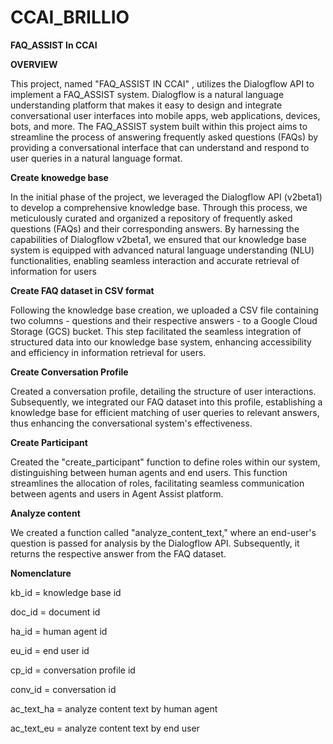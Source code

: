 # CCAI_BRILLIO

**FAQ_ASSIST In CCAI**

**OVERVIEW**

This project, named "FAQ_ASSIST IN CCAI" , utilizes the Dialogflow API to implement a FAQ_ASSIST system. Dialogflow is a natural language understanding platform that makes it easy to design and integrate conversational user interfaces into mobile apps, web applications, devices, bots, and more. The FAQ_ASSIST system built within this project aims to streamline the process of answering frequently asked questions (FAQs) by providing a conversational interface that can understand and respond to user queries in a natural language format.

**Create knowedge base**

In the initial phase of the project, we leveraged the Dialogflow API (v2beta1) to develop a comprehensive knowledge base. Through this process, we meticulously curated and organized a repository of frequently asked questions (FAQs) and their corresponding answers. By harnessing the capabilities of Dialogflow v2beta1, we ensured that our knowledge base system is equipped with advanced natural language understanding (NLU) functionalities, enabling seamless interaction and accurate retrieval of information for users

**Create FAQ dataset in CSV format**

Following the knowledge base creation, we uploaded a CSV file containing two columns - questions and their respective answers - to a Google Cloud Storage (GCS) bucket. This step facilitated the seamless integration of structured data into our knowledge base system, enhancing accessibility and efficiency in information retrieval for users.

**Create Conversation Profile**

Created a conversation profile, detailing the structure of user interactions. Subsequently, we integrated our FAQ dataset into this profile, establishing a knowledge base for efficient matching of user queries to relevant answers, thus enhancing the conversational system's effectiveness.

**Create Participant**

Created the "create_participant" function to define roles within our system, distinguishing between human agents and end users. This function streamlines the allocation of roles, facilitating seamless communication between agents and users in Agent Assist platform.

**Analyze content**

We created a function called "analyze_content_text," where an end-user's question is passed for analysis by the Dialogflow API. Subsequently, it returns the respective answer from the FAQ dataset.

**Nomenclature**

kb_id = knowledge base id

doc_id = document id

ha_id = human agent id

eu_id = end user id

cp_id = conversation profile id

conv_id = conversation id

ac_text_ha = analyze content text by human agent

ac_text_eu = analyze content text by end user
